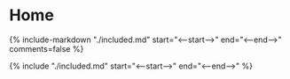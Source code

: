 # Home

{%
  include-markdown "./included.md"
  start="<--start-->"
  end="<--end-->"
  comments=false
%}

{%
  include "./included.md"
  start="<--start-->"
  end="<--end-->"
%}

